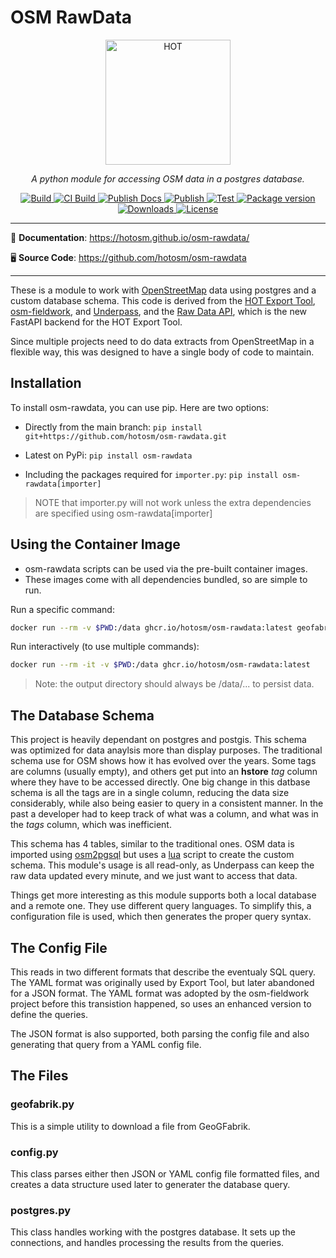 # OSM RawData

<!-- markdownlint-disable -->
<p align="center">
  <img src="https://raw.githubusercontent.com/hotosm/fmtm/main/docs/images/hot_logo.png" style="width: 200px;" alt="HOT"></a>
</p>
<p align="center">
  <em>A python module for accessing OSM data in a postgres database.</em>
</p>
<p align="center">
  <a href="https://github.com/hotosm/osm-rawdata/actions/workflows/build.yml" target="_blank">
      <img src="https://github.com/hotosm/osm-rawdata/workflows/Build/badge.svg" alt="Build">
  </a>
  <a href="https://github.com/hotosm/osm-rawdata/actions/workflows/build-ci.yml" target="_blank">
      <img src="https://github.com/hotosm/osm-rawdata/workflows/Build CI Img/badge.svg" alt="CI Build">
  </a>
  <a href="https://github.com/hotosm/osm-rawdata/actions/workflows/docs.yml" target="_blank">
      <img src="https://github.com/hotosm/osm-rawdata/workflows/Publish Docs/badge.svg" alt="Publish Docs">
  </a>
  <a href="https://github.com/hotosm/osm-rawdata/actions/workflows/publish.yml" target="_blank">
      <img src="https://github.com/hotosm/osm-rawdata/workflows/Publish to PyPi.org/badge.svg" alt="Publish">
  </a>
  <a href="https://github.com/hotosm/osm-rawdata/actions/workflows/pytest.yml" target="_blank">
      <img src="https://github.com/hotosm/osm-rawdata/workflows/PyTest/badge.svg" alt="Test">
  </a>
  <a href="https://pypi.org/project/osm-rawdata" target="_blank">
      <img src="https://img.shields.io/pypi/v/osm-rawdata?color=%2334D058&label=pypi%20package" alt="Package version">
  </a>
  <a href="https://pypistats.org/packages/osm-rawdata" target="_blank">
      <img src="https://img.shields.io/pypi/dm/osm-rawdata.svg" alt="Downloads">
  </a>
  <a href="https://github.com/hotosm/osm-rawdata/blob/main/LICENSE.md" target="_blank">
      <img src="https://img.shields.io/github/license/hotosm/osm-rawdata.svg" alt="License">
  </a>
</p>

---

📖 **Documentation**: <a href="https://hotosm.github.io/osm-rawdata/" target="_blank">https://hotosm.github.io/osm-rawdata/</a>

🖥️ **Source Code**: <a href="https://github.com/hotosm/osm-rawdata" target="_blank">https://github.com/hotosm/osm-rawdata</a>

---

<!-- markdownlint-enable -->

These is a module to work with
[OpenStreetMap](https://www.openstreetmap.org) data using postgres and
a custom database schema. This code is derived from the [HOT Export
Tool](https://export.hotosm.org/en/v3/),
[osm-fieldwork](https://pypi.org/project/osm-fieldwork/), and
[Underpass](https://github.com/hotosm/underpass), and the [Raw Data
API](https://github.com/hotosm/raw-data-api), which is the new FastAPI
backend for the HOT Export Tool.

Since multiple projects need to do data extracts from OpenStreetMap in
a flexible way, this was designed to have a single body of code to
maintain.

## Installation

To install osm-rawdata, you can use pip. Here are two options:

- Directly from the main branch:
  `pip install git+https://github.com/hotosm/osm-rawdata.git`

- Latest on PyPi:
  `pip install osm-rawdata`

- Including the packages required for `importer.py`:
  `pip install osm-rawdata[importer]`

> NOTE that importer.py will not work unless the extra dependencies
> are specified using osm-rawdata[importer]

## Using the Container Image

- osm-rawdata scripts can be used via the pre-built container images.
- These images come with all dependencies bundled, so are simple to run.

Run a specific command:

```bash
docker run --rm -v $PWD:/data ghcr.io/hotosm/osm-rawdata:latest geofabrik <flags>
```

Run interactively (to use multiple commands):

```bash
docker run --rm -it -v $PWD:/data ghcr.io/hotosm/osm-rawdata:latest
```

> Note: the output directory should always be /data/... to persist data.

## The Database Schema

This project is heavily dependant on postgres and postgis. This schema
was optimized for data anaylsis more than display purposes. The
traditional schema use for OSM shows how it has evolved over the
years. Some tags are columns (usually empty), and others get put into
an **hstore** _tag_ column where they have to be accessed
directly. One big change in this datbase schema is all the tags are in
a single column, reducing the data size considerably, while also being
easier to query in a consistent manner. In the past a developer had to
keep track of what was a column, and what was in the _tags_ column,
which was inefficient.

This schema has 4 tables, similar to the traditional ones. OSM data is
imported using [osm2pgsql](https://osm2pgsql.org/) but uses a
[lua](http://www.lua.org/) script to create the custom
schema. This module's usage is all read-only, as Underpass can keep
the raw data updated every minute, and we just want to access that
data.

Things get more interesting as this module supports both a local
database and a remote one. They use different query languages. To
simplify this, a configuration file is used, which then generates the
proper query syntax.

## The Config File

This reads in two different formats that describe the eventualy SQL
query. The YAML format was originally used by Export Tool, but later
abandoned for a JSON format. The YAML format was adopted by the
osm-fieldwork project before this transistion happened, so uses an
enhanced version to define the queries.

The JSON format is also supported, both parsing the config file and
also generating that query from a YAML config file.

## The Files

### geofabrik.py

This is a simple utility to download a file from GeoGFabrik.

### config.py

This class parses either then JSON or YAML config file formatted
files, and creates a data structure used later to generater the
database query.

### postgres.py

This class handles working with the postgres database. It sets up the
connections, and handles processing the results from the queries.
